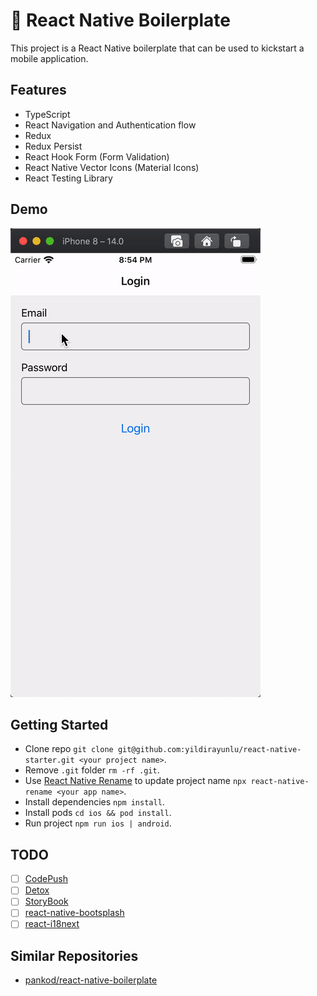 # 📱 React Native Boilerplate

This project is a React Native boilerplate that can be used to kickstart a mobile application.

## Features

- TypeScript
- React Navigation and Authentication flow
- Redux
- Redux Persist
- React Hook Form (Form Validation)
- React Native Vector Icons (Material Icons)
- React Testing Library

## Demo

![ss](/screenshot.gif)

## Getting Started

- Clone repo `git clone git@github.com:yildirayunlu/react-native-starter.git <your project name>`.
- Remove `.git` folder `rm -rf .git`.
- Use [React Native Rename](https://github.com/junedomingo/react-native-rename) to update project name `npx react-native-rename <your app name>`.
- Install dependencies `npm install`.
- Install pods `cd ios && pod install`.
- Run project `npm run ios | android`.

## TODO

- [ ] [CodePush](https://github.com/microsoft/react-native-code-push)
- [ ] [Detox](https://github.com/wix/Detox)
- [ ] [StoryBook](https://storybook.js.org)
- [ ] [react-native-bootsplash](https://github.com/zoontek/react-native-bootsplash#-react-native-bootsplash)
- [ ] [react-i18next](https://react.i18next.com)

## Similar Repositories

- [pankod/react-native-boilerplate](https://github.com/pankod/react-native-boilerplate)
